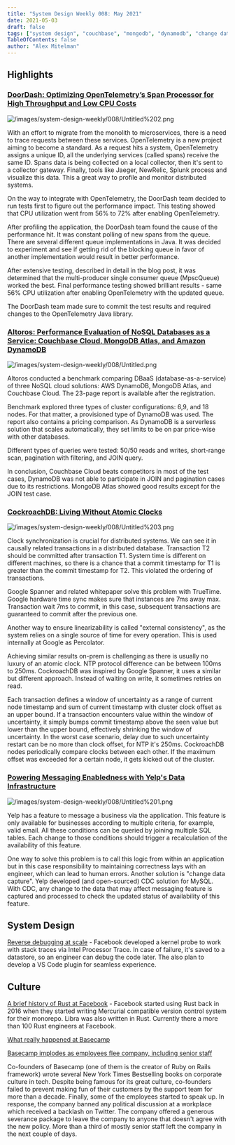 ```yaml
---
title: "System Design Weekly 008: May 2021"
date: 2021-05-03
draft: false
tags: ["system design", "couchbase", "mongodb", "dynamodb", "change data capture", "mysql", "opentelemetry", "cockroachdb"]
TableOfContents: false
author: "Alex Mitelman"
---
```


## Highlights

### [DoorDash: Optimizing OpenTelemetry’s Span Processor for High Throughput and Low CPU Costs](https://doordash.engineering/2021/04/07/optimizing-opentelemetrys-span-processor/)

![/images/system-design-weekly/008/Untitled%202.png](/images/system-design-weekly/008/Untitled%202.png)

With an effort to migrate from the monolith to microservices, there is a need to trace requests between these services. OpenTelemetry is a new project aiming to become a standard. As a request hits a system, OpenTelemetry assigns a unique ID, all the underlying services (called spans) receive the same ID. Spans data is being collected on a local collector, then it's sent to a collector gateway. Finally, tools like Jaeger, NewRelic, Splunk process and visualize this data. This a great way to profile and monitor distributed systems.

On the way to integrate with OpenTelemetry, the DoorDash team decided to run tests first to figure out the performance impact. This testing showed that CPU utilization went from 56% to 72% after enabling OpenTelemetry.

After profiling the application, the DoorDash team found the cause of the performance hit. It was constant polling of new spans from the queue. There are several different queue implementations in Java. It was decided to experiment and see if getting rid of the blocking queue in favor of another implementation would result in better performance.

After extensive testing, described in detail in the blog post, it was determined that the multi-producer single consumer queue (MpscQueue) worked the best. Final performance testing showed brilliant results - same 56% CPU utilization after enabling OpenTelemetry with the updated queue.

The DoorDash team made sure to commit the test results and required changes to the OpenTelemetry Java library.

### [Altoros: Performance Evaluation of NoSQL Databases as a Service: Couchbase Cloud, MongoDB Atlas, and Amazon DynamoDB](https://www.altoros.com/research-papers/performance-evaluation-of-nosql-databases-as-a-service-couchbase-cloud-mongodb-atlas-amazon-dynamodb/)

![/images/system-design-weekly/008/Untitled.png](/images/system-design-weekly/008/Untitled.png)

Altoros conducted a benchmark comparing DBaaS (database-as-a-service) of three NoSQL cloud solutions: AWS DynamoDB, MongoDB Atlas, and Couchbase Cloud. The 23-page report is available after the registration.

Benchmark explored three types of cluster configurations: 6,9, and 18 nodes. For that matter, a provisioned type of DynamoDB was used. The report also contains a pricing comparison. As DynamoDB is a serverless solution that scales automatically, they set limits to be on par price-wise with other databases.

Different types of queries were tested: 50/50 reads and writes, short-range scan, pagination with filtering, and JOIN query.

In conclusion, Couchbase Cloud beats competitors in most of the test cases, DynamoDB was not able to participate in JOIN and pagination cases due to its restrictions. MongoDB Atlas showed good results except for the JOIN test case.

### [CockroachDB: Living Without Atomic Clocks](https://www.cockroachlabs.com/blog/living-without-atomic-clocks/)

![/images/system-design-weekly/008/Untitled%203.png](/images/system-design-weekly/008/Untitled%203.png)

Clock synchronization is crucial for distributed systems. We can see it in causally related transactions in a distributed database. Transaction T2 should be committed after transaction T1. System time is different on different machines, so there is a chance that a commit timestamp for T1 is greater than the commit timestamp for T2. This violated the ordering of transactions.

Google Spanner and related whitepaper solve this problem with TrueTime. Google hardware time sync makes sure that instances are 7ms away max. Transaction wait 7ms to commit, in this case, subsequent transactions are guaranteed to commit after the previous one.

Another way to ensure linearizability is called "external consistency", as the system relies on a single source of time for every operation. This is used internally at Google as Percolator.

Achieving similar results on-prem is challenging as there is usually no luxury of an atomic clock. NTP protocol difference can be between 100ms to 250ms. CockroachDB was inspired by Google Spanner, it uses a similar but different approach. Instead of waiting on write, it sometimes retries on read.

Each transaction defines a window of uncertainty as a range of current node timestamp and sum of current timestamp with cluster clock offset as an upper bound. If a transaction encounters value within the window of uncertainty, it simply bumps commit timestamp above the seen value but lower than the upper bound, effectively shrinking the window of uncertainty. In the worst case scenario, delay due to such uncertainty restart can be no more than clock offset, for NTP it's 250ms. CockroachDB nodes periodically compare clocks between each other. If the maximum offset was exceeded for a certain node, it gets kicked out of the cluster.

### [Powering Messaging Enabledness with Yelp's Data Infrastructure](https://engineeringblog.yelp.com/2021/04/powering-messaging-enabledness-with-yelps-data-infrastructure.html)

![/images/system-design-weekly/008/Untitled%201.png](/images/system-design-weekly/008/Untitled%201.png)

Yelp has a feature to message a business via the application. This feature is only available for businesses according to multiple criteria, for example, valid email. All these conditions can be queried by joining multiple SQL tables. Each change to those conditions should trigger a recalculation of the availability of this feature.

One way to solve this problem is to call this logic from within an application but in this case responsibility to maintaining correctness lays with an engineer, which can lead to human errors. Another solution is "change data capture". Yelp developed (and open-sourced) CDC solution for MySQL. With CDC, any change to the data that may affect messaging feature is captured and processed to check the updated status of availability of this feature.

## System Design

[Reverse debugging at scale](https://engineering.fb.com/2021/04/27/developer-tools/reverse-debugging/) - Facebook developed a kernel probe to work with stack traces via Intel Processor Trace. In case of failure, it's saved to a datastore, so an engineer can debug the code later. The also plan to develop a VS Code plugin for seamless experience.

## Culture

[A brief history of Rust at Facebook](https://engineering.fb.com/2021/04/29/developer-tools/rust/) - Facebook started using Rust back in 2016 when they started writing Mercurial compatible version control system for their monorepo. Libra was also written in Rust. Currently there a more than 100 Rust engineers at Facebook.

[What really happened at Basecamp](https://www.platformer.news/p/-what-really-happened-at-basecamp)

[Basecamp implodes as employees flee company, including senior staff](https://www.theverge.com/2021/4/30/22412714/basecamp-employees-memo-policy-hansson-fried-controversy)

Co-founders of Basecamp (one of them is the creator of Ruby on Rails framework) wrote several New York Times Bestselling books on corporate culture in tech. Despite being famous for its great culture, co-founders failed to prevent making fun of their customers by the support team for more than a decade. Finally, some of the employees started to speak up. In response, the company banned any political discussion at a workplace which received a backlash on Twitter. The company offered a generous severance package to leave the company to anyone that doesn't agree with the new policy. More than a third of mostly senior staff left the company in the next couple of days.